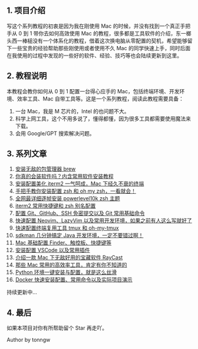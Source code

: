 ## 1. 项目介绍

写这个系列教程的初衷是因为我在刚使用 Mac 的时候，并没有找到一个真正手把手从 0 到 1 带你去如何高效使用 Mac 的教程，很多都是工具软件的介绍，东一榔头西一棒槌没有一个体系化的教程，借着这次换电脑从零配置的契机，希望能够留下一些宝贵的经验帮助那些刚使用或者使用不久 Mac 的同学快速上手，同时后面在我使用的过程中发现的一些好的软件、经验、技巧等也会陆续更新到这里。

## 2. 教程说明

本教程会教你如何从 0 到 1 配置一台得心应手的 Mac，包括终端环境、开发环境、效率工具、Mac 自带工具等。这是一个系列教程，阅读此教程需要具备：

1. 一台 Mac，我是 M 芯片的，Intel 的也问题不大。
2. 科学上网工具，这个不用多说了，懂得都懂，因为很多工具都需要使用魔法来下载。
3. 会用 Google/GPT 搜索解决问题。

## 3. 系列文章

1. [安装无敌的包管理器 brew](docs/01.%20安装无敌的包管理器%20brew.md)
2. [你真的会装软件吗？内含常用软件安装教程](docs/02.%20你真的会装软件吗？内含常用软件安装教程.md)
3. [安装配置美化 iterm2 一气呵成，Mac 下经久不衰的终端](docs/03.%20安装配置美化%20iterm2%20一气呵成，Mac%20下经久不衰的终端.md)
4. [手把手教你安装配置 zsh 和 oh my zsh，一看就会！](docs/04.%20手把手教你安装配置%20zsh%20和%20oh%20my%20zsh，一看就会！.md)
5. [全网最详细逐帧安装 powerlevel10k zsh 主题](docs/05.%20全网最详细逐帧安装%20powerlevel10k%20zsh%20主题.md)
6. [iterm2 常用快捷键和 zsh 别名配置](docs/06.%20iterm2%20常用快捷键和%20zsh%20别名配置.md)
7. [配置 Git、GitHub、SSH 免密提交以及 Git 常用基础命令](docs/07.%20配置%20Git、GitHub、SSH%20免密提交以及%20Git%20常用基础命令.md)
8. [快速配置 Neovim、LazyVim 以及常用开发环境，如果之前有人这么写就好了](docs/08.%20快速配置%20Neovim、LazyVim%20以及常用开发环境，如果之前有人这么写就好了.md)
9. [快速配置终端复用工具 tmux 和 oh-my-tmux](docs/09.%20快速配置终端复用工具%20tmux%20和%20oh-my-tmux.md)
10. [sdkman 几分钟搞定 Java 开发环境，一定不要错过啊！](docs/10.%20sdkman%20几分钟搞定%20Java%20开发环境，一定不要错过啊！.md)
11. [Mac 基础配置 Finder、触控板、快捷键等](docs/11.%20Mac%20基础配置%20Finder、触控板、快捷键等.md)
12. [安装配置 VSCode 以及常用插件](docs/12.%20安装配置%20VSCode%20以及常用插件.md)
13. [介绍一款 Mac 下无敌好用的宝藏软件 RayCast](docs/13.%20介绍一款%20Mac%20下无敌好用的宝藏软件%20RayCast.md)
14. [那些 Mac 常用的高效率工具，肯定有你不知道的](docs/14.%20那些%20Mac%20常用的高效率工具，肯定有你不知道的.md)
15. [Python 环境一键安装与配置，就是这么丝滑](docs/15.%20Python%20环境一键安装与配置，就是这么丝滑.md)
16. [Docker 快速安装配置、常用命令以及实际项目演示](docs/16.%20Docker%20快速安装配置、常用命令以及实际项目演示.md)



持续更新中...

## 4. 最后

如果本项目对你有所帮助留个 Star 再走吖。

Author by tonngw